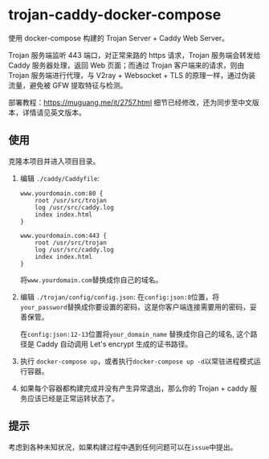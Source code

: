 # trojan-caddy-docker-compose

使用 docker-compose 构建的 Trojan Server + Caddy Web Server。

Trojan 服务端监听 443 端口，对正常来路的 https 请求，Trojan 服务端会转发给 Caddy 服务器处理，返回 Web 页面；而通过 Trojan 客户端来的请求，则由 Trojan 服务端进行代理，与 V2ray + Websocket + TLS 的原理一样，通过伪装流量，避免被 GFW 提取特征与检测。

部署教程：https://muguang.me/it/2757.html
细节已经修改，还为同步至中文版本，详情请见英文版本。

## 使用

克隆本项目并进入项目目录。

1. 编辑 `./caddy/Caddyfile`:
    ```
    www.yourdomain.com:80 {
        root /usr/src/trojan
        log /usr/src/caddy.log
        index index.html
    }

    www.yourdomain.com:443 {
        root /usr/src/trojan
        log /usr/src/caddy.log
        index index.html
    }
    ```
   将`www.yourdomain.com`替换成你自己的域名。

2. 编辑 `./trojan/config/config.json`:
   在`config:json:8`位置，将`your_password`替换成你要设置的密码，这是你客户端连接需要用的密码，妥善保管。

   在`config:json:12-13`位置将`your_domain_name` 替换成你自己的域名, 这个路径是 Caddy 自动调用 Let's encrypt 生成的证书路径。

3. 执行  `docker-compose up`，或者执行`docker-compose up -d`以常驻进程模式运行容器。

4. 如果每个容器都构建完成并没有产生异常退出，那么你的 Trojan + caddy 服务应该已经是正常运转状态了。


## 提示

考虑到各种未知状况，如果构建过程中遇到任何问题可以在`issue`中提出。